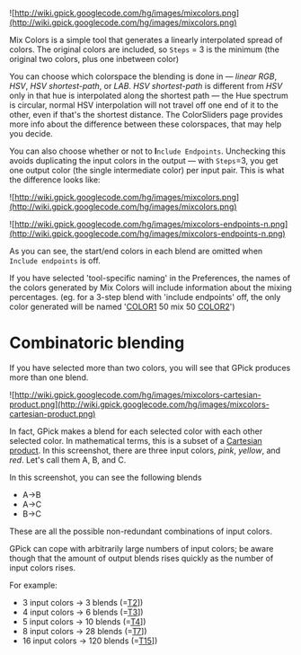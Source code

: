 ![http://wiki.gpick.googlecode.com/hg/images/mixcolors.png](http://wiki.gpick.googlecode.com/hg/images/mixcolors.png)

Mix Colors is a simple tool that generates a linearly interpolated spread of colors. The original colors are included, so `Steps` = 3 is the minimum (the original two colors, plus one inbetween color)

You can choose which colorspace the blending is done in — _linear RGB_, _HSV_, _HSV shortest-path_, or _LAB_.
_HSV shortest-path_ is different from _HSV_ only in that hue is interpolated along the shortest path — the Hue spectrum is circular, normal HSV interpolation will not travel off one end of it to the other, even if that's the shortest distance.
The ColorSliders page provides more info about the difference between these colorspaces, that may help you decide.

You can also choose whether or not to **I**`nclude Endpoints`. Unchecking this avoids duplicating the input colors in the output  — with `Steps`=3, you get one output color (the single intermediate color) per input pair.
This is what the difference looks like:

![http://wiki.gpick.googlecode.com/hg/images/mixcolors.png](http://wiki.gpick.googlecode.com/hg/images/mixcolors.png)

![http://wiki.gpick.googlecode.com/hg/images/mixcolors-endpoints-n.png](http://wiki.gpick.googlecode.com/hg/images/mixcolors-endpoints-n.png)

As you can see, the start/end colors in each blend are omitted when `Include endpoints` is off.

If you have selected 'tool-specific naming' in the Preferences, the names of the colors generated by Mix Colors
will include information about the mixing percentages. (eg. for a 3-step blend with 'include endpoints' off, the only color generated
will be named  '[COLOR1](COLOR1.md) 50 mix 50 [COLOR2](COLOR2.md)')

# Combinatoric blending #

If you have selected more than two colors, you will see that GPick produces more than one blend.

![http://wiki.gpick.googlecode.com/hg/images/mixcolors-cartesian-product.png](http://wiki.gpick.googlecode.com/hg/images/mixcolors-cartesian-product.png)

In fact, GPick makes a blend for each selected color with each other selected color.
In mathematical terms, this is a subset of a [Cartesian product](http://en.wikipedia.org/wiki/Cartesian_product).
In this screenshot, there are three input colors, _pink_, _yellow_, and _red_.
Let's call them A, B, and C.

In this screenshot, you can see the following blends

  * A->B
  * A->C
  * B->C

These are all the possible non-redundant combinations of input colors.

GPick can cope with arbitrarily large numbers of input colors; be aware though that the amount of output blends rises quickly as the number of input colors rises.

For example:
  * 3 input colors -> 3 blends (=[T2](http://en.wikipedia.org/wiki/Triangular_number)])
  * 4 input colors -> 6 blends (=[T3](http://en.wikipedia.org/wiki/Triangular_number)])
  * 5 input colors -> 10 blends (=[T4](http://en.wikipedia.org/wiki/Triangular_number)])
  * 8 input colors -> 28 blends (=[T7](http://en.wikipedia.org/wiki/Triangular_number)])
  * 16 input colors -> 120 blends (=[T15](http://en.wikipedia.org/wiki/Triangular_number)])